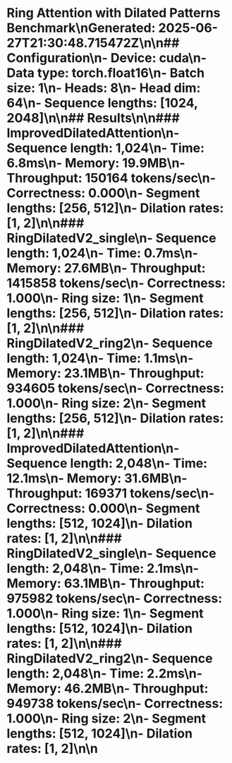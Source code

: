 # Ring Attention with Dilated Patterns Benchmark\nGenerated: 2025-06-27T21:30:48.715472Z\n\n## Configuration\n- Device: cuda\n- Data type: torch.float16\n- Batch size: 1\n- Heads: 8\n- Head dim: 64\n- Sequence lengths: [1024, 2048]\n\n## Results\n\n### ImprovedDilatedAttention\n- Sequence length: 1,024\n- Time: 6.8ms\n- Memory: 19.9MB\n- Throughput: 150164 tokens/sec\n- Correctness: 0.000\n- Segment lengths: [256, 512]\n- Dilation rates: [1, 2]\n\n### RingDilatedV2_single\n- Sequence length: 1,024\n- Time: 0.7ms\n- Memory: 27.6MB\n- Throughput: 1415858 tokens/sec\n- Correctness: 1.000\n- Ring size: 1\n- Segment lengths: [256, 512]\n- Dilation rates: [1, 2]\n\n### RingDilatedV2_ring2\n- Sequence length: 1,024\n- Time: 1.1ms\n- Memory: 23.1MB\n- Throughput: 934605 tokens/sec\n- Correctness: 1.000\n- Ring size: 2\n- Segment lengths: [256, 512]\n- Dilation rates: [1, 2]\n\n### ImprovedDilatedAttention\n- Sequence length: 2,048\n- Time: 12.1ms\n- Memory: 31.6MB\n- Throughput: 169371 tokens/sec\n- Correctness: 0.000\n- Segment lengths: [512, 1024]\n- Dilation rates: [1, 2]\n\n### RingDilatedV2_single\n- Sequence length: 2,048\n- Time: 2.1ms\n- Memory: 63.1MB\n- Throughput: 975982 tokens/sec\n- Correctness: 1.000\n- Ring size: 1\n- Segment lengths: [512, 1024]\n- Dilation rates: [1, 2]\n\n### RingDilatedV2_ring2\n- Sequence length: 2,048\n- Time: 2.2ms\n- Memory: 46.2MB\n- Throughput: 949738 tokens/sec\n- Correctness: 1.000\n- Ring size: 2\n- Segment lengths: [512, 1024]\n- Dilation rates: [1, 2]\n\n